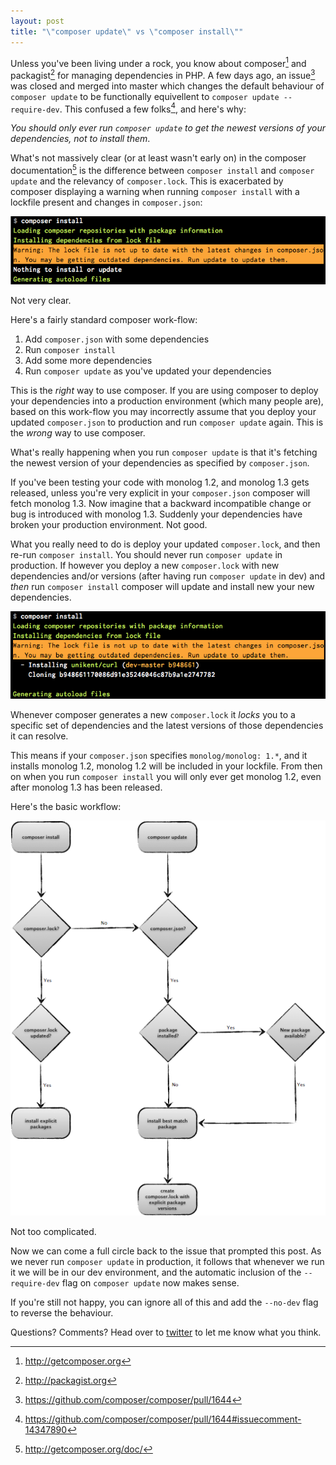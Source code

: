 ```yaml
---
layout: post
title: "\"composer update\" vs \"composer install\""
---
```


Unless you've been living under a rock, you know about composer[^1] and packagist[^2] for managing dependencies in PHP.  A few days ago, an issue[^3] was closed and merged into master which changes the default behaviour of `composer update` to be functionally equivellent to `composer update --require-dev`.  This confused a few folks[^4], and here's why:

_You should only ever run `composer update` to get the newest versions of your dependencies, not to install them_.

What's not massively clear (or at least wasn't early on) in the composer documentation[^5] is the difference between `composer install` and `composer update` and the relevancy of `composer.lock`.  This is exacerbated by composer displaying a warning when running `composer install` with a lockfile present and changes in `composer.json`:

![composer install message](/img/posts/composer-install-message.png)

Not very clear.

Here's a fairly standard composer work-flow:

1. Add `composer.json` with some dependencies
2. Run `composer install`
3. Add some more dependencies
4. Run `composer update` as you've updated your dependencies

This is the _right_ way to use composer.  If you are using composer to deploy your dependencies into a production environment (which many people are), based on this work-flow you may incorrectly assume that you deploy your updated `composer.json` to production and run `composer update` again.  This is the _wrong_ way to use composer.

What's really happening when you run `composer update` is that it's fetching the newest version of your dependencies as specified by `composer.json`.

If you've been testing your code with monolog 1.2, and monolog 1.3 gets released, unless you're very explicit in your `composer.json` composer will fetch monolog 1.3.  Now imagine that a backward incompatible change or bug is introduced with monolog 1.3.  Suddenly your dependencies have broken your production environment. Not good.

What you really need to do is deploy your updated `composer.lock`, and then re-run `composer install`.  You should never run `composer update` in production.  If however you deploy a new `composer.lock` with new dependencies and/or versions (after having run `composer update` in dev) and _then_ run `composer install` composer will update and install new your new dependencies.

![composer install update lockfile](/img/posts/composer-install-update.png)

Whenever composer generates a new `composer.lock` it _locks_ you to a specific set of dependencies and the latest versions of those dependencies it can resolve.

This means if your `composer.json` specifies `monolog/monolog: 1.*`, and it installs monolog 1.2, monolog 1.2 will be included in your lockfile.  From then on when you run `composer install` you will only ever get monolog 1.2, even after monolog 1.3 has been released.

Here's the basic workflow:

![composer install update flow](/img/posts/composer-install-flow.png)

Not too complicated.

Now we can come a full circle back to the issue that prompted this post.  As we never run `composer update` in production, it follows that whenever we run it we will be in our dev environment, and the automatic inclusion of the `--require-dev` flag on `composer update` now makes sense.

If you're still not happy, you can ignore all of this and add the `--no-dev` flag to reverse the behaviour.

Questions? Comments? Head over to [twitter](http://twitter.com/sixdaysad) to let me know what you think.

[^1]: http://getcomposer.org
[^2]: http://packagist.org
[^3]: https://github.com/composer/composer/pull/1644
[^4]: https://github.com/composer/composer/pull/1644#issuecomment-14347890
[^5]: http://getcomposer.org/doc/
